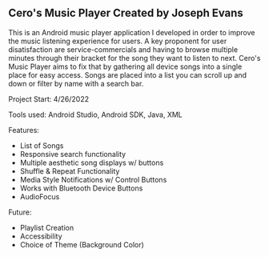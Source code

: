 Cero's Music Player
Created by Joseph Evans
-------

This is an Android music player application
I developed in order to improve the music listening experience for users. A key proponent for user disatisfaction are service-commercials and having to browse multiple minutes through their bracket for the song they want to listen to next. Cero's Music Player aims to fix that by gathering all device songs into a single place for easy access. Songs are placed into a list you can scroll up and down or filter by name with a search bar.

Project Start: 4/26/2022

Tools used: Android Studio, Android SDK, Java, XML

Features:

- List of Songs
- Responsive search functionality
- Multiple aesthetic song displays w/ buttons
- Shuffle & Repeat Functionality
- Media Style Notifications w/ Control Buttons
- Works with Bluetooth Device Buttons
- AudioFocus

Future:
- Playlist Creation
- Accessibility
- Choice of Theme (Background Color)
